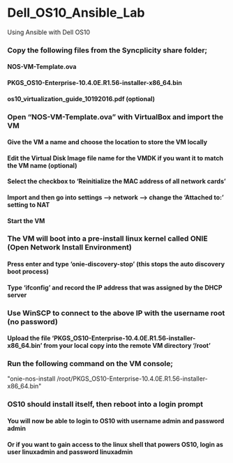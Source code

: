 # Dell_OS10_Ansible_Lab
Using Ansible with Dell OS10

### Copy the following files from the Syncplicity share folder;
#### NOS-VM-Template.ova
#### PKGS_OS10-Enterprise-10.4.0E.R1.56-installer-x86_64.bin
#### os10_virtualization_guide_10192016.pdf (optional)
### Open “NOS-VM-Template.ova” with VirtualBox and import the VM
#### Give the VM a name and choose the location to store the VM locally
#### Edit the Virtual Disk Image file name for the VMDK if you want it to match the VM name (optional)
#### Select the checkbox to ‘Reinitialize the MAC address of all network cards’
#### Import and then go into settings --> network --> change the ‘Attached to:’ setting to NAT
#### Start the VM
### The VM will boot into a pre-install linux kernel called ONIE (Open Network Install Environment)
#### Press enter and type ‘onie-discovery-stop’ (this stops the auto discovery boot process)
#### Type ‘ifconfig’ and record the IP address that was assigned by the DHCP server
### Use WinSCP to connect to the above IP with the username root (no password)
#### Upload the file ‘PKGS_OS10-Enterprise-10.4.0E.R1.56-installer-x86_64.bin’ from your local copy into the remote VM directory ‘/root’
### Run the following command on the VM console; 
"onie-nos-install /root/PKGS_OS10-Enterprise-10.4.0E.R1.56-installer-x86_64.bin"
### OS10 should install itself, then reboot into a login prompt
#### You will now be able to login to OS10 with username admin and password admin
#### Or if you want to gain access to the linux shell that powers OS10, login as user linuxadmin and password linuxadmin

